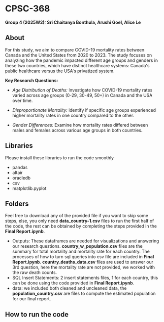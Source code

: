 # CPSC-368
**Group 4 (2025W2): Sri Chaitanya Bonthula, Arushi Goel, Alice Le**

## About
For this study, we aim to compare COVID-19 mortality rates between Canada and the United States from 2020 to 2023. The study focuses on analyzing how the pandemic impacted different age groups and genders in these two countries, which have distinct healthcare systems: Canada's public healthcare versus the USA's privatized system. 

**Key Research Questions:**

- *Age Distribution of Deaths:* Investigate how COVID-19 mortality rates varied across age groups (0-29, 30-49, 50+) in Canada and the USA over time.

- *Disproportionate Mortality:* Identify if specific age groups experienced higher mortality rates in one country compared to the other.

- *Gender Differences:* Examine how mortality rates differed between males and females across various age groups in both countries.

## Libraries 

Please install these libraries to run the code smoothly
- pandas
- altair
- oracledb
- csv
- matplotlib.pyplot

## Folders
Feel free to download any of the provided file if you want to skip some steps, else, you only need **data_country-1.csv** files to run the first half of the code, the rest can be obtained by completing the steps provided in the **Final Report.ipynb**.
- Outputs: These dataframes are needed for visualizations and answering our research questions. **country_w_population.csv** files are the summary for total mortality and mortality rate for each country. The processes of how to turn sql queries into csv file are included in **Final Report.ipynb**. **country_deaths_data.csv** files are used to answer our 3rd question, here the mortality rate are not provided, we worked with the raw death counts.
- SQL Insert Statements: 2 insert statements files, 1 for each country, this can be done using the code provided in **Final Report.ipynb**.
- data: we included both cleaned and uncleaned data, the **population_country.csv** are files to compute the estimated population for our final report.
## How to run the code

